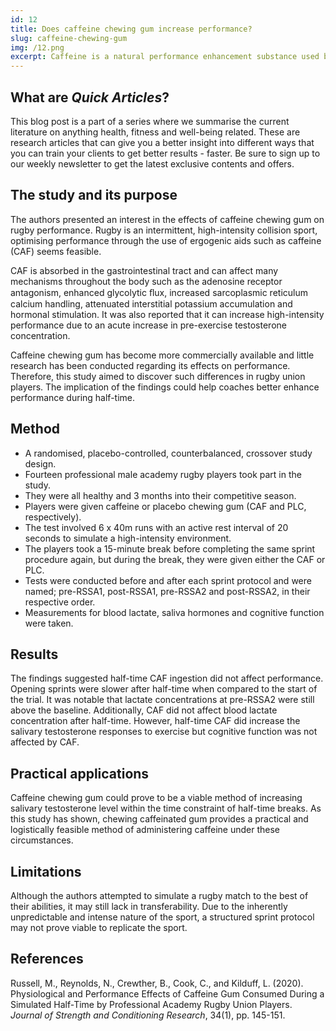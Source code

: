 ```yaml
---
id: 12
title: Does caffeine chewing gum increase performance?
slug: caffeine-chewing-gum
img: /12.png
excerpt: Caffeine is a natural performance enhancement substance used by many in their day-to-day lives. However, can it improve rugby performance by delivering it during half-time?
---
```


## What are *Quick Articles*?

This blog post is a part of a series where we summarise the current literature on anything health, fitness and well-being related. These are research articles that can give you a better insight into different ways that you can train your clients to get better results - faster. Be sure to sign up to our weekly newsletter to get the latest exclusive contents and offers.

## The study and its purpose

The authors presented an interest in the effects of caffeine chewing gum on rugby performance. Rugby is an intermittent, high-intensity collision sport, optimising performance through the use of ergogenic aids such as caffeine (CAF) seems feasible.

CAF is absorbed in the gastrointestinal tract and can affect many mechanisms throughout the body such as the adenosine receptor antagonism, enhanced glycolytic ﬂux, increased sarcoplasmic reticulum calcium handling, attenuated interstitial potassium accumulation and hormonal stimulation. It was also reported that it can increase high-intensity performance due to an acute increase in pre-exercise testosterone concentration.

Caffeine chewing gum has become more commercially available and little research has been conducted regarding its effects on performance. Therefore, this study aimed to discover such differences in rugby union players. The implication of the findings could help coaches better enhance performance during half-time.

## Method

- A randomised, placebo-controlled, counterbalanced, crossover study design.
- Fourteen professional male academy rugby players took part in the study.
- They were all healthy and 3 months into their competitive season.
- Players were given caffeine or placebo chewing gum (CAF and PLC, respectively).
- The test involved 6 x 40m runs with an active rest interval of 20 seconds to simulate a high-intensity environment.
- The players took a 15-minute break before completing the same sprint procedure again, but during the break, they were given either the CAF or PLC.
- Tests were conducted before and after each sprint protocol and were named; pre-RSSA1, post-RSSA1, pre-RSSA2 and post-RSSA2, in their respective order.
- Measurements for blood lactate, saliva hormones and cognitive function were taken.

## Results

The findings suggested half-time CAF ingestion did not affect performance. Opening sprints were slower after half-time when compared to the start of the trial. It was notable that lactate concentrations at pre-RSSA2 were still above the baseline. Additionally, CAF did not affect blood lactate concentration after half-time. However, half-time CAF did increase the salivary testosterone responses to exercise but cognitive function was not affected by CAF.

## Practical applications

Caffeine chewing gum could prove to be a viable method of increasing salivary testosterone level within the time constraint of half-time breaks. As this study has shown, chewing caffeinated gum provides a practical and logistically feasible method of administering caffeine under these circumstances.

## Limitations

Although the authors attempted to simulate a rugby match to the best of their abilities, it may still lack in transferability. Due to the inherently unpredictable and intense nature of the sport, a structured sprint protocol may not prove viable to replicate the sport.

## References

Russell, M., Reynolds, N., Crewther, B., Cook, C., and Kilduff, L. (2020). Physiological and Performance Effects of Caffeine Gum Consumed During a Simulated Half-Time by Professional Academy Rugby Union Players. *Journal of Strength and Conditioning Research*, 34(1), pp. 145-151.

